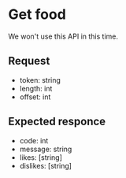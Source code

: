 # Get food
We won't use this API in this time.

## Request
* token: string
* length: int
* offset: int

## Expected responce
* code: int
* message: string
* likes: [string]
* dislikes: [string]